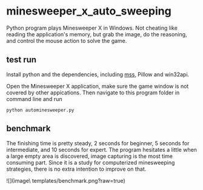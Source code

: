 # minesweeper_x_auto_sweeping
Python program plays Minesweeper X in Windows. Not cheating like reading the application's memory, but grab the image, do the reasoning, and control the mouse action to solve the game.

## test run
Install python and the dependencies, including [mss](https://python-mss.readthedocs.io/en/dev/index.html), Pillow and win32api.

Open the Minesweeper X application, make sure the game window is not covered by other appications. Then navigate to this program folder in command line and run

`python autominesweeper.py`

## benchmark
The finishing time is pretty steady, 2 seconds for beginner, 5 seconds for intermediate, and 10 seconds for expert. The program hesitates a little when a large empty area is discovered, image capturing is the most time consuming part. Since it is a study for computerized minesweeping strategies, there is no extra intention to improve on that.

![](image\ templates/benchmark.png?raw=true)

